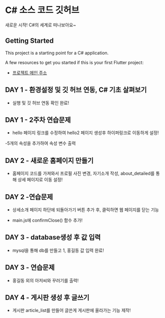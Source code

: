 # C# 소스 코드 깃허브

새로운 시작! C#의 세계로 떠나보아요~

## Getting Started

This project is a starting point for a C# application.

A few resources to get you started if this is your first Flutter project:

- [프로젝트 메인 주소](https://github.com/hobbang666/C_SHARP_PROJECT)

## DAY 1 - 환경설정 및 깃 허브 연동, C# 기초 살펴보기

- 실행 및 깃 허브 연동 확인 완료!

## DAY 1 - 2주차 연습문제

- hello 페이지 링크를 수정하여 hello2 페이지 생성후 하이퍼링크로 이동하게 설정!

-5개의 속성을 추가하여 속성 변수 출력

## DAY 2 - 새로운 홈페이지 만들기

- 홈페이지 코드를 가져와서 프로필 사진 변경, 자기소개 작성, about_detailed를 통해 상세 페이지로 이동 설정!

## DAY 2 -연습문제

- 상세소개 페이지 하단에 되돌아가기 버튼 추가 후, 클릭하면 웹 페이지를 닫는 기능

- main.js에 confirmClose() 함수 추가!

## DAY 3 - database생성 후 값 입력

- mysql을 통해 db를 만들고 1, 홍길동 값 입력 완료!

## DAY 3 - 연습문제

- 홍길동 외의 아저씨와 꾸러기를 출력!

## DAY 4 - 게시판 생성 후 글쓰기

- 게시판 article_list를 만들어 글쓴게 게시판에 올라가는 기능 제작!